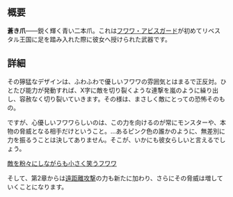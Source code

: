 <!-- title: 蒼き爪 -->

<!-- quote: バウバウ〜 えへへへへ -->

<!-- chapters: -1 -->

<!-- images: (フワワが初めて蒼き爪を振るう姿), (インベントリに映る蒼き爪), (蒼き爪の能力が発動した瞬間) -->

<!-- model: true -->

## 概要

**蒼き爪**――鋭く輝く青い二本爪。これは[フワワ・アビスガード](#entry:fuwawa-entry)が初めてリベスタル王国に足を踏み入れた際に彼女へ授けられた武器です。

## 詳細

その獰猛なデザインは、ふわふわで優しいフワワの雰囲気とはまるで正反対。ひとたび能力が発動すれば、X字に敵を切り裂くような連撃を嵐のように繰り出し、容赦なく切り裂いていきます。その様は、まさしく敵にとっての恐怖そのもの。

ですが、心優しいフワワらしいのは、この力を向けるのが常にモンスターや、本物の脅威となる相手だけということ。…あるピンク色の誰かのように、無差別に力を振るうことは決してありません。そこが、いかにも彼女らしいと言えるでしょう。

[敵を粉々にしながらも小さく笑うフワワ](#embed:https://www.youtube.com/live/3s_pVYBEax0?feature=shared&t=5667)

そして、第2章からは[遠距離攻撃](#entry:revelations-entry)の力も新たに加わり、さらにその脅威は増していくことになります。
